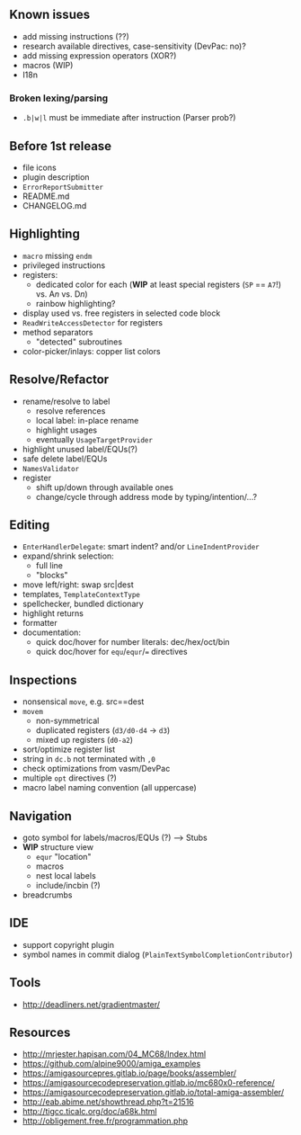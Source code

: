 ## Known issues
- add missing instructions (??)
- research available directives, case-sensitivity (DevPac: no)?
- add missing expression operators (XOR?)
- macros (WIP)
- I18n

### Broken lexing/parsing
- `.b|w|l` must be immediate after instruction (Parser prob?)

## Before 1st release
- file icons
- plugin description
- `ErrorReportSubmitter`
- README.md
- CHANGELOG.md

## Highlighting
- `macro` missing `endm`
- privileged instructions
- registers:
  - dedicated color for each (**WIP** at least special registers (`SP` == `A7`!) vs. A*n* vs. D*n*)
  - rainbow highlighting?
- display used vs. free registers in selected code block
- `ReadWriteAccessDetector` for registers
- method separators
  - "detected" subroutines
- color-picker/inlays: copper list colors

## Resolve/Refactor
- rename/resolve to label
  - resolve references
  - local label: in-place rename 
  - highlight usages
  - eventually `UsageTargetProvider`
- highlight unused label/EQUs(?)
- safe delete label/EQUs
- `NamesValidator`
- register
  - shift up/down through available ones
  - change/cycle through address mode by typing/intention/...?

## Editing
- `EnterHandlerDelegate`: smart indent? and/or `LineIndentProvider`
- expand/shrink selection: 
  - full line
  - "blocks"
- move left/right: swap src|dest
- templates, `TemplateContextType`
- spellchecker, bundled dictionary
- highlight returns
- formatter
- documentation:
  - quick doc/hover for number literals: dec/hex/oct/bin
  - quick doc/hover for `equ`/`equr`/`=` directives

## Inspections
- nonsensical `move`, e.g. src==dest
- `movem` 
  - non-symmetrical
  - duplicated registers (`d3/d0-d4` -> `d3`)
  - mixed up registers (`d0-a2`) 
- sort/optimize register list
- string in `dc.b` not terminated with `,0`
- check optimizations from vasm/DevPac
- multiple `opt` directives (?)
- macro label naming convention (all uppercase)

## Navigation
- goto symbol for labels/macros/EQUs (?) --> Stubs
- **WIP** structure view 
  - `equr` "location"
  - macros
  - nest local labels
  - include/incbin (?)
- breadcrumbs

## IDE
- support copyright plugin
- symbol names in commit dialog (`PlainTextSymbolCompletionContributor`)

## Tools
- http://deadliners.net/gradientmaster/

## Resources
- http://mrjester.hapisan.com/04_MC68/Index.html
- https://github.com/alpine9000/amiga_examples
- https://amigasourcepres.gitlab.io/page/books/assembler/
- https://amigasourcecodepreservation.gitlab.io/mc680x0-reference/
- https://amigasourcecodepreservation.gitlab.io/total-amiga-assembler/
- http://eab.abime.net/showthread.php?t=21516
- http://tigcc.ticalc.org/doc/a68k.html
- http://obligement.free.fr/programmation.php